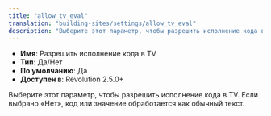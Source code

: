 ```yaml
---
title: "allow_tv_eval"
translation: "building-sites/settings/allow_tv_eval"
description: "Выберите этот параметр, чтобы разрешить исполнение кода в TV"
---
```


-   **Имя**: Разрешить исполнение кода в TV
-   **Тип**: Да/Нет  
-   **По умолчанию**: Да
-   **Доступен в**: Revolution 2.5.0+  

Выберите этот параметр, чтобы разрешить исполнение кода в TV. Если выбрано «Нет», код или значение обработается как обычный текст.